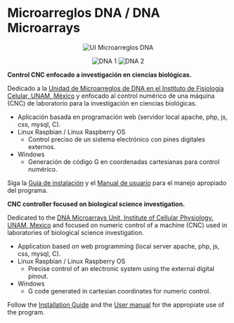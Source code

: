 # Microarreglos DNA / DNA Microarrays

<p align="center"> <img src="github/UI.gif" alt="UI Microarreglos DNA"> </p>
<p align="center"> <img src="github/DNA1.gif" alt="DNA 1"> <img src="github/DNA2.gif" alt="DNA 2"> </p>

<b> Control CNC enfocado a investigación en ciencias biológicas. </b>

Dedicado a la [Unidad de Microarreglos de DNA en el Instituto de Fisiología Celular, UNAM, México](http://zazil.ibt.unam.mx/umdna/) y enfocado al control numérico de una máquina (CNC) de laboratorio para la investigación en ciencias biológicas. 

* Aplicación basada en programación web (servidor local apache, php, js, css, mysql, C).
* Linux Raspbian / Linux Raspberry OS
  - Control preciso de un sistema electrónico con pines digitales externos.
* Windows
  - Generación de código G en coordenadas cartesianas para control numérico.

Siga la [Guía de instalación](./Instalador.pdf) y el [Manual de usuario](./Usuario.pdf) para el manejo apropiado del programa.

<b> CNC controller focused on biological science investigation. </b>

Dedicated to the [DNA Microarrays Unit, Institute of Cellular Physiology, UNAM, Mexico](http://zazil.ibt.unam.mx/umdna/) and focused on numeric control of a machine (CNC) used in laboratories of biological science investigation.

* Application based on web programming (local server apache, php, js, css, mysql, C).
* Linux Raspbian / Linux Raspberry OS
  - Precise control of an electronic system using the external digital pinout.
* Windows
  - G code generated in cartesian coordinates for numeric control.

Follow the [Installation Guide](./Instalador.pdf) and the [User manual](./Usuario.pdf) for the appropiate use of the program.
